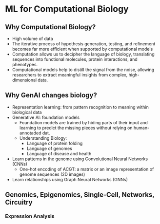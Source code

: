 # ML for Computational Biology

## Why Computational Biology?

- High volume of data
- The iterative process of hypothesis generation, testing, and refinement becomes far more efficient when supported by computational models
- Computation allows us to decipher the language of biology, translating sequences into functional molecules, protein interactions, and phenotypes.
- Computational models help to distill the signal from the noise, allowing researchers to extract meaningful insights from complex, high-dimensional data.

## Why GenAI changes biology?

- Representation learning: from pattern recognition to meaning within biological data
- Generative AI: foundation models
  - Foundation models are trained by hiding parts of their input and learning to predict the missing pieces without relying on human-annotaded dat.
  - Understanding Biology:
    - Language of protein folding
    - Language of genomes
    - Language of disease and health
- Learn patterns in the genome using Convolutional Neural Networks (CNNs)
  - One-hot encoding of ACGT: a matrix or an image representation of genome sequences (2D images)
- Learn relationships using Graph Neural Networks (GNNs)

## Genomics, Epigenomics, Single-Cell, Networks, Circuitry

### Expression Analysis
